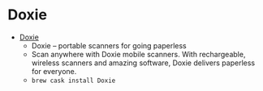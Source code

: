 # Doxie
- [Doxie](https://www.getdoxie.com/)
  -  Doxie – portable scanners for going paperless
  - Scan anywhere with Doxie mobile scanners. With rechargeable, wireless scanners and amazing software, Doxie delivers paperless for everyone.
  - `brew cask install Doxie`
